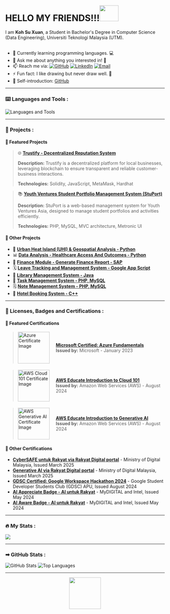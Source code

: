 # HELLO MY FRIENDS!!!<img src="https://user-images.githubusercontent.com/128119778/229175365-2f9d1277-5b42-4efc-a0f0-34ba166fdf0e.gif" width="60" height="50">

I am **Koh Su Xuan**, a Student in Bachelor's Degree in Computer Science (Data Engineering), Universiti Teknologi Malaysia (UTM).<br/><br/>

- 🌱 Currently learning programming languages. :computer:
- 💬 Ask me about anything you interested in! :crystal_ball:
- 📫 Reach me via: 
    <a href="https://github.com/kohxuan" target="_blank"><img alt="GitHub" src="https://img.shields.io/badge/-@kohxuan-181717?style=flat-square&logo=GitHub&logoColor=white"></a>
    <a href="https://www.linkedin.com/in/su-xuan-koh-824795260/" target="_blank"><img alt="LinkedIn" src="https://img.shields.io/badge/-kohxuan-blue?style=flat-square&logo=Linkedin&logoColor=white&link=www.linkedin.com/in/su-xuan-koh-824795260/"></a>
    <a href="mailto:koh.xuan@graduate.utm.my" target="_blank"><img alt="Email" src="https://img.shields.io/badge/-koh.xuan@graduate.utm.my-c14438?style=flat-square&logo=Gmail&logoColor=white"></a>
- ⚡ Fun fact: I like drawing but never draw well. :art:
- 📮 Self-introduction: [GitHub](https://github.com/kohxuan)

---

### :keyboard: Languages and Tools : 
<!-- <a href="https://www.w3schools.com/cpp/" target="_blank"><img alt="C++" src="https://user-images.githubusercontent.com/128120717/228771294-d9ab05a8-c88c-455a-b375-2e8896ec801f.png" width="30"></a> -->
![Languages and Tools](https://skillicons.dev/icons?i=cpp,html,css,figma,php,java,py)

---

### 🚀 Projects :
#### 🌟 Featured Projects
> 🌐 **[Trustify - Decentralized Reputation System](https://github.com/kohxuan/MYUniversitiesHackathon_HackQuest)**
> 
> **Description:** Trustify is a decentralized platform for local businesses, leveraging blockchain to ensure transparent and reliable customer-business interactions.
> 
> **Technologies:** Solidity, JavaScript, MetaMask, Hardhat

> 📚 **[Youth Ventures Student Portfolio Management System (StuPort)](https://github.com/kohxuan/Explorer_StuPort)**
> 
> **Description:** StuPort is a web-based management system for Youth Ventures Asia, designed to manage student portfolios and activities efficiently.
>
> **Technologies:** PHP, MySQL, MVC architecture, Metronic UI

#### 📁 Other Projects

- 🌆 **[Urban Heat Island (UHI) & Geospatial Analysis - Python](https://github.com/kohxuan/EYOpenScienceAIDataChallengeProgram)**
- 📊 **[Data Analysis - Healthcare Access And Outcomes - Python](https://github.com/kohxuan/DataAnalysis-HealthcareAccessAndOutcomes)**
- 💼 **[Finance Module - Generate Finance Report - SAP](https://github.com/kohxuan/FinanceModule_GenerateFinanceReport-SAP)**
- 🗓️ **[Leave Tracking and Management System - Google App Script](https://github.com/kohxuan/GoogleWorkspaceHackathon_APU)**
- 📖 **[Library Management System - Java](https://github.com/kohxuan/LibraryManagementSystem-Java)**
- 📝 **[Task Management System - PHP, MySQL](https://github.com/kohxuan/TaskManagementSystem-Task-X)**
- 🗒️ **[Note Management System - PHP, MySQL](https://github.com/kohxuan/NoteManagementSystem-PHP)**
- 🏨 **[Hotel Booking System - C++](https://github.com/kohxuan/HotelBookingSystem-Cpp)**

---

### 📜 Licenses, Badges and Certifications :

#### 🌟 Featured Certifications

<blockquote style="display: flex; align-items: center; margin-bottom: 20px;">
  <a href="https://www.credly.com/badges/01d0e878-5365-4bb5-ad82-9f3a525ce071/public_url">
    <img src="https://github.com/user-attachments/assets/a90d289d-70f8-4cba-8257-c90510312f07" alt="Azure Certificate Image" width="100" style="margin-right: 20px;">
  </a>
  <div>
    <strong><a href="https://www.credly.com/badges/01d0e878-5365-4bb5-ad82-9f3a525ce071/public_url">Microsoft Certified: Azure Fundamentals</a></strong><br>
    <strong>Issued by:</strong> Microsoft - January 2023
  </div>
</blockquote>

<blockquote style="display: flex; align-items: center; margin-bottom: 20px;">
  <a href="https://www.credly.com/badges/dc9a0d63-b5f0-499a-a1f9-8475db3c63df/public_url"><img src="https://github.com/user-attachments/assets/0c1a94bf-8dd0-4772-90e5-67ff0b698073" alt="AWS Cloud 101 Certificate Image" width="100" style="margin-right: 20px;"></a>
  <div>
    <strong><a href="https://www.credly.com/badges/dc9a0d63-b5f0-499a-a1f9-8475db3c63df/public_url">AWS Educate Introduction to Cloud 101</a></strong><br>
    <strong>Issued by:</strong> Amazon Web Services (AWS) - August 2024
  </div>
</blockquote>

<blockquote style="display: flex; align-items: center; margin-bottom: 20px;">
  <a href="https://www.credly.com/badges/6018ccca-bbcb-4d8c-aa50-68d4dab003c6/public_url"><img src="https://github.com/user-attachments/assets/4d72e083-9840-4cb8-96d5-3a39fbe3d3de" alt="AWS Generative AI Certificate Image" width="100" style="margin-right: 20px;"></a>
  <div>
    <strong><a href="https://www.credly.com/badges/6018ccca-bbcb-4d8c-aa50-68d4dab003c6/public_url">AWS Educate Introduction to Generative AI</a></strong><br>
    <strong>Issued by:</strong> Amazon Web Services (AWS) - August 2024
  </div>
</blockquote>

#### 📁 Other Certifications

- **[CyberSAFE untuk Rakyat via Rakyat Digital portal](https://portal.rakyatdigital.gov.my/#/certificate?id=a3N4MDQyOEBnbWFpbC5jb20tY3liZXJzZWN1cml0eQ%3D%3D)** - Ministry of Digital Malaysia, Issued March 2025
- **[Generative AI via Rakyat Digital portal](https://portal.rakyatdigital.gov.my/#/certificate?id=a3N4MDQyOEBnbWFpbC5jb20tZ2VuZXJhdGl2ZS1haQ%3D%3D)** - Ministry of Digital Malaysia, Issued March 2025
- **[GDSC Certified: Google Workspace Hackathon 2024](https://badgr.com/public/assertions/1Gw96Va5QDasXLiSI7O-Hg)** - Google Student Developer Students Club (GDSC) APU, Issued August 2024
- **[AI Appreciate Badge - AI untuk Rakyat](https://portal.rakyatdigital.gov.my/#/badge?id=U2FsdGVkX19gTgNmIJr9Lp1L2u3SUcF3RyPadRp1L2u3SoyF0dTXFVQe1Q2u3A4l)** - MyDIGITAL and Intel, Issued May 2024
- **[AI Aware Badge - AI untuk Rakyat](https://portal.rakyatdigital.gov.my/#/badge?id=U2FsdGVkX1s1L2a3S4hjs1L2a3S4h394a4CAKs9XJVGMI0ZevlScbmtmYXce1Q2u3A4l)** - MyDIGITAL and Intel, Issued May 2024
 
---

### 🔥 My Stats :
<p align="left">
    <img src="https://github-readme-streak-stats-eight.vercel.app/?user=kohxuan&theme=graywhite"/>
<!--     <img src="https://github-readme-streak-stats-eight.vercel.app/?user=kohxuan&theme=graywhite&hide_border=true&short_numbers=true"/> -->
</p>

---

### ➡ GitHub Stats :
<p align="left">
    <img alt="GitHub Stats" src="https://github-readme-stats.vercel.app/api?username=kohxuan&show_icons=true&hide=issues&icon_color=000000&hide_border=true&title_color=000000&text_color=555555&bg_color=ffffff&cache_seconds=300">
    <img alt="Top Languages" src="https://github-readme-stats.vercel.app/api/top-langs/?username=kohxuan&layout=compact&hide_border=true&title_color=000000&text_color=555555&bg_color=ffffff&langs_count=6&hide=html,CSS&cache_seconds=300">
<!--     <img alt="Top Languages" src="https://github-readme-stats.vercel.app/api/top-langs/?username=kohxuan&layout=compact&langs_count=10&hide=html,CSS&cache_seconds=300"> -->
<!--     <img alt = "GitHub Stats" src="https://github-readme-stats.vercel.app/api?username=kohxuan&show_icons=true&hide=issues&icon_color=000000&hide_border=true&title_color=5391FE&text_color=555"> -->
</p>

---

<div id="header" align="center">
  <img src="https://user-images.githubusercontent.com/128119778/229175931-ae1db102-0af3-4ce3-be37-9800486b68b0.gif" width="100"/>
</div>

<br/>

<div id="badges" align="center">
    <img src="https://komarev.com/ghpvc/?username=kohxuan&style=flat-square&color=blue" alt=""/>
</div>
